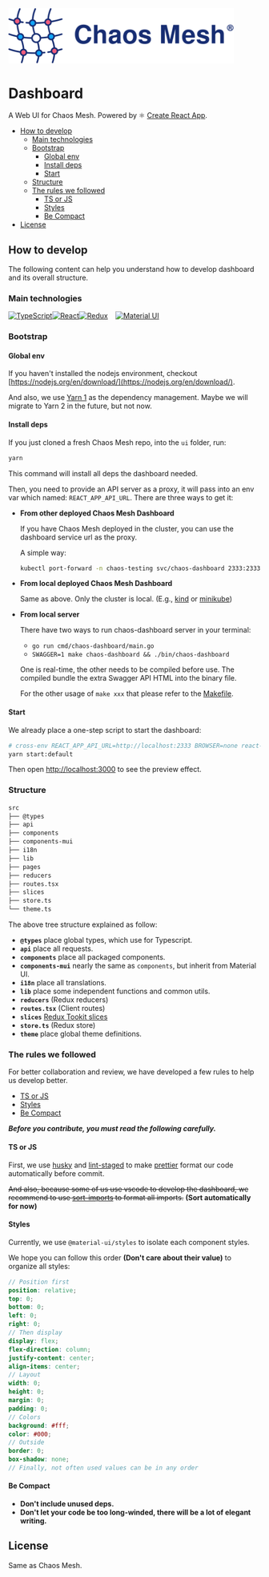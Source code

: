 <!-- markdownlint-disable-file MD033 -->
<!-- markdownlint-disable-file MD041 -->

<img src="../static/logo.svg" width="450" alt="Chaos Mesh Logo" />

# Dashboard

A Web UI for Chaos Mesh. Powered by ⚛️ [Create React App](https://github.com/facebook/create-react-app).

- [How to develop](#how-to-develop)
  - [Main technologies](#main-technologies)
  - [Bootstrap](#bootstrap)
    - [Global env](#global-env)
    - [Install deps](#install-deps)
    - [Start](#start)
  - [Structure](#structure)
  - [The rules we followed](#the-rules-we-followed)
    - [TS or JS](#ts-or-js)
    - [Styles](#styles)
    - [Be Compact](#be-compact)
- [License](#license)

## How to develop

The following content can help you understand how to develop dashboard and its overall structure.

### Main technologies

<div style="display: flex; align-items: center;">
<a href="https://www.typescriptlang.org/">
  <img src="https://upload.wikimedia.org/wikipedia/commons/4/4c/Typescript_logo_2020.svg" height="45" alt="TypeScript" />
</a>
<a href="https://reactjs.org/">
  <img src="https://upload.wikimedia.org/wikipedia/commons/a/a7/React-icon.svg" height="45" alt="React" />
</a>
<a href="https://redux.js.org/">
  <img src="https://redux.js.org/img/redux.svg" height="45" alt="Redux" />
</a>
<a href="https://material-ui.com/" style="margin-left: 15px;">
  <img src="https://material-ui.com/static/logo_raw.svg" height="45" alt="Material UI" />
</a>
</div>

### Bootstrap

#### Global env

If you haven't installed the nodejs environment, checkout [https://nodejs.org/en/download/](https://nodejs.org/en/download/).

And also, we use [Yarn 1](https://classic.yarnpkg.com/en/) as the dependency management. Maybe we will migrate to Yarn 2 in the future, but not now.

#### Install deps

If you just cloned a fresh Chaos Mesh repo, into the `ui` folder, run:

```sh
yarn
```

This command will install all deps the dashboard needed.

Then, you need to provide an API server as a proxy, it will pass into an env var which named: `REACT_APP_API_URL`. There are three ways to get it:

- **From other deployed Chaos Mesh Dashboard**

  If you have Chaos Mesh deployed in the cluster, you can use the dashboard service url as the proxy.

  A simple way:

  ```sh
  kubectl port-forward -n chaos-testing svc/chaos-dashboard 2333:2333
  ```

- **From local deployed Chaos Mesh Dashboard**

  Same as above. Only the cluster is local. (E.g., [kind](https://kind.sigs.k8s.io/) or [minikube](https://minikube.sigs.k8s.io/))

- **From local server**

  There have two ways to run chaos-dashboard server in your terminal:

  - `go run cmd/chaos-dashboard/main.go`
  - `SWAGGER=1 make chaos-dashboard && ./bin/chaos-dashboard`

  One is real-time, the other needs to be compiled before use. The compiled bundle the extra Swagger API HTML into the binary file.

  For the other usage of `make xxx` that please refer to the [Makefile](https://github.com/chaos-mesh/chaos-mesh/blob/master/Makefile).

#### Start

We already place a one-step script to start the dashboard:

```sh
# cross-env REACT_APP_API_URL=http://localhost:2333 BROWSER=none react-scripts start
yarn start:default
```

Then open <http://localhost:3000> to see the preview effect.

### Structure

```sh
src
├── @types
├── api
├── components
├── components-mui
├── i18n
├── lib
├── pages
├── reducers
├── routes.tsx
├── slices
├── store.ts
└── theme.ts
```

The above tree structure explained as follow:

- **`@types`** place global types, which use for Typescript.
- **`api`** place all requests.
- **`components`** place all packaged components.
- **`components-mui`** nearly the same as `components`, but inherit from Material UI.
- **`i18n`** place all translations.
- **`lib`** place some independent functions and common utils.
- **`reducers`** (Redux reducers)
- **`routes.tsx`** (Client routes)
- **`slices`** [Redux Tookit slices](https://redux-toolkit.js.org/api/createSlice)
- **`store.ts`** (Redux store)
- **`theme`** place global theme definitions.

### The rules we followed

For better collaboration and review, we have developed a few rules to help us develop better.

- [TS or JS](#ts-or-js)
- [Styles](#styles)
- [Be Compact](#be-compact)

**_Before you contribute, you must read the following carefully._**

#### TS or JS

First, we use [husky](https://github.com/typicode/husky) and [lint-staged](https://github.com/okonet/lint-staged) to make [prettier](https://prettier.io/) format our code automatically before commit.

~~And also, because some of us use vscode to develop the dashboard, we recommend to use [sort-imports](https://marketplace.visualstudio.com/items?itemName=amatiasq.sort-imports) to format all imports.~~ **(Sort automatically for now)**

#### Styles

Currently, we use `@material-ui/styles` to isolate each component styles.

We hope you can follow this order **(Don't care about their value)** to organize all styles:

```scss
// Position first
position: relative;
top: 0;
bottom: 0;
left: 0;
right: 0;
// Then display
display: flex;
flex-direction: column;
justify-content: center;
align-items: center;
// Layout
width: 0;
height: 0;
margin: 0;
padding: 0;
// Colors
background: #fff;
color: #000;
// Outside
border: 0;
box-shadow: none;
// Finally, not often used values can be in any order
```

#### Be Compact

- **Don't include unused deps.**
- **Don't let your code be too long-winded, there will be a lot of elegant writing.**

## License

Same as Chaos Mesh.
